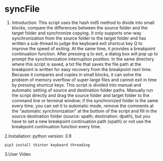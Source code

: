# syncFile
1. Introduction: 
This script uses the hash md5 method to divide into small blocks, compare the differences between the source folder and the target folder and synchronize copying. It only supports one-way synchronization from the source folder to the target folder and has written a sub-thread to judge the keyboard exit shortcut key Q to improve the speed of exiting. At the same time, it provides a breakpoint continuation function. After pressing q to exit, a dialog box will pop up to prompt the synchronization interruption position. In the same directory where this script is saved, a txt file that saves the file path at the breakpoint is written for easy recovery from the breakpoint next time. Because it compares and copies in small blocks, it can solve the problem of memory overflow of super-large files and cannot exit in time by pressing shortcut keys. This script is divided into manual and automatic setting of source and destination folder paths. Manually run the script directly and drag the source folder and target folder to the command line or terminal window; if the synchronized folder is the same every time, you can set it to automatic mode, remove the comments at the “automatic synchronization” at the bottom of the script and fill in the source destination folder (source: spath; destination: dpath), but you have to set a new breakpoint continuation path (xpath) or not use the breakpoint continuation function every time.

2.Installation:
python version: 3.9

```
pip3 install tkinter keyboard threading
```

3.User Video
